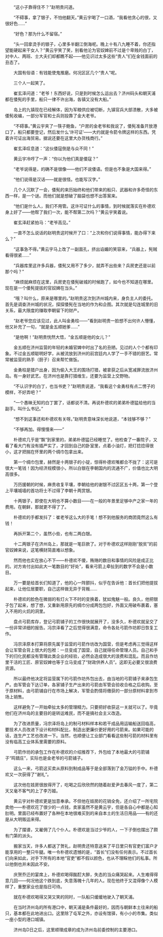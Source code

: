 　　“这小子靠得住不？”赵明贵问道。

　　“不碍事，拿了银子，不怕他翻天。”黄云宇喝了一口酒，“我看他贪心的很，又很好色……”

　　“好色？那为什么不留宿。”

　　“头一回拿烫手的银子，心里多半翻江倒海呢。晚上十有八九睡不着，你还指望能硬起来干女人？”黄云宇笑了笑，别看他沦为官奴婢前不过是个卑贱的白丁，对中人、两班、士大夫们却都瞧不起——他见识过太多这些“贵人”们在金钱面前的丑态了。

　　大国有俗语：有钱能使鬼推磨。何况区区几个“贵人”呢。

　　三个人一起笑了。

　　崔玄泽问道：“老爷！东西好说，只是到时候怎么运出去？济州码头和朝天浦都在倭髡的手里，船只一律不许出海，各镇又没有大船。”

　　岛上的九镇现在已经解体，因为军粮供应被切断，九镇官兵大部溃散，大多被倭髡收编，一部分军官和士兵则投靠了金大老爷。

　　“不碍事。”黄云宇夹了一筷子鲍鱼，“户房的金老爷和我说了，倭髡准备开放港口了，船只都要登记，然后发什么‘许可证’——大约就是令箭令牌这样的东西。凭着许可证出海贸易。据说还要在这里大办货栈商行。”

　　崔玄泽叹息道：“这伙倭寇倒是与众不同！”

　　黄云宇冷哼了一声：“你以为他们真是倭寇？”

　　“老爷说得是，的确不是很像——他们不说倭语。但是也不象是大国来得。”

　　“他们说得是汉话——就是很怪。也能写汉字。”

　　几个人沉默了一会，倭髡的来历始终和他们带来的船只、武器和许多奇怪的东西一样，是一个谜。而他们就是想破了脑袋也想不出答案来。

　　“他们是什么人，我们不用管。这许可证什么的事情，到时候就落实在朴德欢身上好了——他帮了我们一次，能不帮第二次吗？”黄云宇笑着说。

　　崔玄泽赶紧拍马：“老爷高见。”

　　一直不怎么说话的赵明贵这时候开了口：“上次和你们说得事情，能办得下来么？”

　　“这事急不得。”黄云宇马上改了一副面孔，挤出谄媚的笑容来，“兵器上，髡贼看得很紧……”

　　“兵器库里这许多兵器，倭髡又用不了多少，就弄不出些来？兵房吏还是以前那个吗？”

　　“麻烦就麻烦在这里，兵房吏在倭髡破城的时候跑了，如今也不知道在哪里。现在是一个倭髡提拔的官奴婢在当头。”

　　“哦？叫什么，原来是哪里的。”赵明贵这次到济州城内来，身负主人的委托。首先是调查济州城的状况，探探倭髡在当地的作为和企图。其次就是勾连城里的旧关系，最大限度的赚取李朝留下的财产。

　　“赵老爷您应该见过，此人叫金勇柱——”看到赵明贵一脸想不出何许人懵懂，他又补充了一句，“就是金五顺她爹……”

　　“是他啊！”赵明贵恍然大悟，“金五顺是他的女儿？”

　　金五顺在济州监营的年轻的未婚官婢中时出了名的丑陋。见过的人个个都有印象。不过金五顺聪明好学，从被流放到济州的前宫廷内人学了一手不错的厨艺。常常被监营的熟手（厨子）召来帮忙做饭。

　　金勇柱是猎户出身，因为偷入大王的围场打猎，被拿获之后从宽减罪流放济州岛。有一身好武艺。在济州也是靠打猎维生，还要为监营上交野物。

　　“不认识字的白丁，也当书吏？”赵明贵说道，“我看这个金勇柱有点二愣子的模样，不好弄吧？”

　　“一个愚昧无知的白丁罢了，话都说不清。再说朴德欢的弟弟朴德猛给他的当副手。叫什么书记。”

　　“想不到这事还和朴德欢有关呀。”赵明贵意味深长地说道，“本钱够不够？”

　　“不够再加。得慢慢来——”

　　朴德欢几乎是“飘”到家里的，弟弟朴德猛已经睡觉了。他检查了一番院子，又看了看大门有没有插严实了，才回到自己的卧室里，点着小油灯，把灯捻捻得很小，这才把揣在怀里的两个绸巾包拿出来。

　　第一个绸巾包里，赫然是十两银子的小锭，惊得朴德欢嘴都合不拢了：这可是很大一笔钱！因为经济规模很小，所以白银在李朝国内的流通不广，价值也比大明高很多。

　　万历援朝的时候，麻贵收复平壤，李朝给他的谢银不过区区五十两，第一个登上平壤城墙的首功将士不过得了李朝十两赏银。

　　十两银子，即使在大明也不算小数目——在一般的年景里足够中产之家一年的费用。在朝鲜，那就更不得了了。

　　朴德欢的手都发抖了：崔老爷这么大的手笔！想不到他服务的商团竟然这么有钱！

　　再拆开第二个，虽然小些，也有二两白银。

　　十二两银子在济州岛上，那就是一笔巨款了。对于朴德欢这样刚刚“脱贫”的前官奴婢来说，这笔横财简直难以想象。

　　然而他也实在放心不下——朴德欢不傻，贿赂的数目和事情的风险是成正比的。对方肯付出如此大一笔数目的“好处”，看来弓箭上牵扯到的数字不会是小数目。

　　万一要是给首长们知道了，他的心一阵颤抖，似乎在告诉他：首长们把他提拔起来，让他位居要职，自己这样做无异于背叛……

　　朴德欢的脸色在微弱的有灯火下不时的变换着，犹如鬼魅一般。良久，他把银子包了起来，想了想，又重新用原先的绸巾分成两包包好，外面又用破布裹着，塞入不用的火炕的洞里。

　　盘点弓箭库存，登记弓箭铺子的工作很快就展开了，没多久，朴德欢就呈交了一份非常详细的报告。冯宗泽看了之后觉得很满意，命令各处弓箭作坊即日恢复工作。

　　冯宗泽原本打算将原先属于监营的弓箭作坊改为国营，但是考虑再三觉得这样会让军管会背上很大的包袱：一旦变成了国营，自己就得任命管理人员。自己和手下的归化民都没有管理此类企业的经验，必然会造成很大的浪费和混乱。而且作坊里干活的工匠、原官奴婢也等于立马变成了“财政供养人员”。这即无必要又很浪费资源。

　　所以最终他决定将监营属下的弓箭作坊外包出去，由当地的弓箭铺子来承包生产。由军管会下达订单，各家铺子生产出来的弓箭由军管会验收合格之后收购。至于原材料，由弓箭铺自行在市场上解决，军管会酌情将缴获的一部分原材料拿到市场上销售。

　　这样避免了一开始牵扯太多的管理精力。只要把好收获这一关就可以了。毕竟他们在济州岛的主要目的是转运难民，而不是搞社会主义改造。

　　为了改进质量，冯宗泽将岛上的制弓材料样本和若干成品用运输船送回临高，要技术人员改进下设计和材料配比，制造出更廉价更好用的弓箭来。如果可能的话，连生产工艺也改进一下。当然，也顺便让工业部门看看这些制弓箭的材料里有没有临高工业体系里需要的原料。

　　弓箭作坊的承包工作在朴德欢的介绍推荐下，外包给了本地最大的弓箭铺子“鸣镝庄”，实际也是金老爷的弓箭铺子。

　　这么一来，弓箭这买卖从原料到制成品等于是全部落到了金万镒的手中。朴德欢又一次获得了“谢礼”。

　　这次他在妓房很放得开了，吃喝之后欣欣然的随着赵爱尹去春风一度了，第二天又毫不客气的上了李万姬。

　　黄云宇对朴德欢更是加意奉承。不但他在妓房的花销全免，还介绍了一所宅院卖他——朴德欢花了很少的一点钱，卖家虽然不是黄云宇，但是各自心中都是心知肚明。里面已经布置好了各种在本地很难买到的来自本土的生活日用品——有的还是从大明贩运来得。

　　为了摆谱，又雇佣了几个仆人。朴德欢是当过少爷的人，一下子倒也摆出了颇有门第的派头。

　　搬家当天，许多人都送了贺礼，赵明贵还特意送来了平日里只有官吏们富户才能享用的一整只牛腿。唯一令朴德欢遗憾的是，“首长”们没有任何表示。不过首长们向来如此，对手下所有的本地“官吏”都不假以颜色，也从不理睬他们的私事。所以他倒也并未因此不安。

　　庆贺乔迁的宴席上，朴德欢喝得酩酊大醉，失态的当众痛哭起来。人生难得得意几回——何况他这个跌到底，失意落魄十几年的人。现在他终于又混得像个人模样了，重整家业也是指日可待。

　　就在朴德欢喝得又哭又笑的同时，一队船只缓缓地驶入了朝天浦。

　　在当时济州岛的所有港口中，朝天浦是条件最好的，因而与朝鲜本土往来的船只，基本都在此地进出口。这里除了屯军之外，亦设有馆驿，有小小的市集。类似一座小型的港口城镇。

　　济州岛D日之后，这里顺理成章的成为济州岛前委控制的主要港口。
